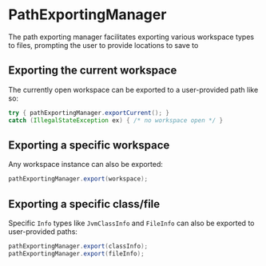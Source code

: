 # PathExportingManager

The path exporting manager facilitates exporting various workspace types to files, prompting the user to provide locations to save to

## Exporting the current workspace

The currently open workspace can be exported to a user-provided path like so:

```java
try { pathExportingManager.exportCurrent(); }
catch (IllegalStateException ex) { /* no workspace open */ }
```

## Exporting a specific workspace

Any workspace instance can also be exported:

```java
pathExportingManager.export(workspace);
```

## Exporting a specific class/file

Specific `Info` types like `JvmClassInfo` and `FileInfo` can also be exported to user-provided paths:

```java
pathExportingManager.export(classInfo);
pathExportingManager.export(fileInfo);
```

